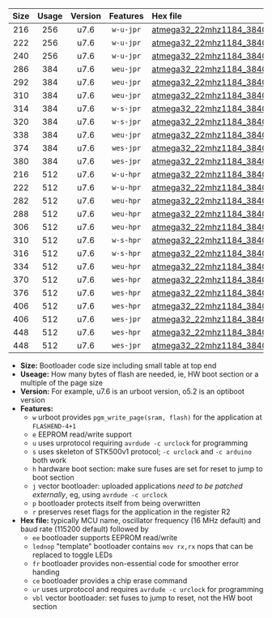 |Size|Usage|Version|Features|Hex file|
|:-:|:-:|:-:|:-:|:--|
|216|256|u7.6|`w-u-jpr`|[atmega32_22mhz1184_38400bps_ur_vbl.hex](https://raw.githubusercontent.com/stefanrueger/urboot/main/atmega32_22mhz1184_38400bps_ur_vbl.hex)|
|222|256|u7.6|`w-u-jpr`|[atmega32_22mhz1184_38400bps_lednop_ur_vbl.hex](https://raw.githubusercontent.com/stefanrueger/urboot/main/atmega32_22mhz1184_38400bps_lednop_ur_vbl.hex)|
|240|256|u7.6|`w-u-jpr`|[atmega32_22mhz1184_38400bps_lednop_fr_ur_vbl.hex](https://raw.githubusercontent.com/stefanrueger/urboot/main/atmega32_22mhz1184_38400bps_lednop_fr_ur_vbl.hex)|
|286|384|u7.6|`weu-jpr`|[atmega32_22mhz1184_38400bps_ee_ur_vbl.hex](https://raw.githubusercontent.com/stefanrueger/urboot/main/atmega32_22mhz1184_38400bps_ee_ur_vbl.hex)|
|292|384|u7.6|`weu-jpr`|[atmega32_22mhz1184_38400bps_ee_lednop_ur_vbl.hex](https://raw.githubusercontent.com/stefanrueger/urboot/main/atmega32_22mhz1184_38400bps_ee_lednop_ur_vbl.hex)|
|310|384|u7.6|`weu-jpr`|[atmega32_22mhz1184_38400bps_ee_lednop_fr_ur_vbl.hex](https://raw.githubusercontent.com/stefanrueger/urboot/main/atmega32_22mhz1184_38400bps_ee_lednop_fr_ur_vbl.hex)|
|314|384|u7.6|`w-s-jpr`|[atmega32_22mhz1184_38400bps_vbl.hex](https://raw.githubusercontent.com/stefanrueger/urboot/main/atmega32_22mhz1184_38400bps_vbl.hex)|
|320|384|u7.6|`w-s-jpr`|[atmega32_22mhz1184_38400bps_lednop_vbl.hex](https://raw.githubusercontent.com/stefanrueger/urboot/main/atmega32_22mhz1184_38400bps_lednop_vbl.hex)|
|338|384|u7.6|`weu-jpr`|[atmega32_22mhz1184_38400bps_ee_lednop_fr_ce_ur_vbl.hex](https://raw.githubusercontent.com/stefanrueger/urboot/main/atmega32_22mhz1184_38400bps_ee_lednop_fr_ce_ur_vbl.hex)|
|374|384|u7.6|`wes-jpr`|[atmega32_22mhz1184_38400bps_ee_vbl.hex](https://raw.githubusercontent.com/stefanrueger/urboot/main/atmega32_22mhz1184_38400bps_ee_vbl.hex)|
|380|384|u7.6|`wes-jpr`|[atmega32_22mhz1184_38400bps_ee_lednop_vbl.hex](https://raw.githubusercontent.com/stefanrueger/urboot/main/atmega32_22mhz1184_38400bps_ee_lednop_vbl.hex)|
|216|512|u7.6|`w-u-hpr`|[atmega32_22mhz1184_38400bps_ur.hex](https://raw.githubusercontent.com/stefanrueger/urboot/main/atmega32_22mhz1184_38400bps_ur.hex)|
|222|512|u7.6|`w-u-hpr`|[atmega32_22mhz1184_38400bps_lednop_ur.hex](https://raw.githubusercontent.com/stefanrueger/urboot/main/atmega32_22mhz1184_38400bps_lednop_ur.hex)|
|282|512|u7.6|`weu-hpr`|[atmega32_22mhz1184_38400bps_ee_ur.hex](https://raw.githubusercontent.com/stefanrueger/urboot/main/atmega32_22mhz1184_38400bps_ee_ur.hex)|
|288|512|u7.6|`weu-hpr`|[atmega32_22mhz1184_38400bps_ee_lednop_ur.hex](https://raw.githubusercontent.com/stefanrueger/urboot/main/atmega32_22mhz1184_38400bps_ee_lednop_ur.hex)|
|306|512|u7.6|`weu-hpr`|[atmega32_22mhz1184_38400bps_ee_lednop_fr_ur.hex](https://raw.githubusercontent.com/stefanrueger/urboot/main/atmega32_22mhz1184_38400bps_ee_lednop_fr_ur.hex)|
|310|512|u7.6|`w-s-hpr`|[atmega32_22mhz1184_38400bps.hex](https://raw.githubusercontent.com/stefanrueger/urboot/main/atmega32_22mhz1184_38400bps.hex)|
|316|512|u7.6|`w-s-hpr`|[atmega32_22mhz1184_38400bps_lednop.hex](https://raw.githubusercontent.com/stefanrueger/urboot/main/atmega32_22mhz1184_38400bps_lednop.hex)|
|334|512|u7.6|`weu-hpr`|[atmega32_22mhz1184_38400bps_ee_lednop_fr_ce_ur.hex](https://raw.githubusercontent.com/stefanrueger/urboot/main/atmega32_22mhz1184_38400bps_ee_lednop_fr_ce_ur.hex)|
|370|512|u7.6|`wes-hpr`|[atmega32_22mhz1184_38400bps_ee.hex](https://raw.githubusercontent.com/stefanrueger/urboot/main/atmega32_22mhz1184_38400bps_ee.hex)|
|376|512|u7.6|`wes-hpr`|[atmega32_22mhz1184_38400bps_ee_lednop.hex](https://raw.githubusercontent.com/stefanrueger/urboot/main/atmega32_22mhz1184_38400bps_ee_lednop.hex)|
|406|512|u7.6|`wes-hpr`|[atmega32_22mhz1184_38400bps_ee_lednop_fr.hex](https://raw.githubusercontent.com/stefanrueger/urboot/main/atmega32_22mhz1184_38400bps_ee_lednop_fr.hex)|
|406|512|u7.6|`wes-jpr`|[atmega32_22mhz1184_38400bps_ee_lednop_fr_vbl.hex](https://raw.githubusercontent.com/stefanrueger/urboot/main/atmega32_22mhz1184_38400bps_ee_lednop_fr_vbl.hex)|
|448|512|u7.6|`wes-hpr`|[atmega32_22mhz1184_38400bps_ee_lednop_fr_ce.hex](https://raw.githubusercontent.com/stefanrueger/urboot/main/atmega32_22mhz1184_38400bps_ee_lednop_fr_ce.hex)|
|448|512|u7.6|`wes-jpr`|[atmega32_22mhz1184_38400bps_ee_lednop_fr_ce_vbl.hex](https://raw.githubusercontent.com/stefanrueger/urboot/main/atmega32_22mhz1184_38400bps_ee_lednop_fr_ce_vbl.hex)|

- **Size:** Bootloader code size including small table at top end
- **Useage:** How many bytes of flash are needed, ie, HW boot section or a multiple of the page size
- **Version:** For example, u7.6 is an urboot version, o5.2 is an optiboot version
- **Features:**
  + `w` urboot provides `pgm_write_page(sram, flash)` for the application at `FLASHEND-4+1`
  + `e` EEPROM read/write support
  + `u` uses urprotocol requiring `avrdude -c urclock` for programming
  + `s` uses skeleton of STK500v1 protocol; `-c urclock` and `-c arduino` both work
  + `h` hardware boot section: make sure fuses are set for reset to jump to boot section
  + `j` vector bootloader: uploaded applications *need to be patched externally*, eg, using `avrdude -c urclock`
  + `p` bootloader protects itself from being overwritten
  + `r` preserves reset flags for the application in the register R2
- **Hex file:** typically MCU name, oscillator frequency (16 MHz default) and baud rate (115200 default) followed by
  + `ee` bootloader supports EEPROM read/write
  + `lednop` "template" bootloader contains `mov rx,rx` nops that can be replaced to toggle LEDs
  + `fr` bootloader provides non-essential code for smoother error handing
  + `ce` bootloader provides a chip erase command
  + `ur` uses urprotocol and requires `avrdude -c urclock` for programming
  + `vbl` vector bootloader: set fuses to jump to reset, not the HW boot section
